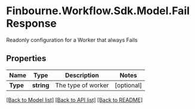 # Finbourne.Workflow.Sdk.Model.FailResponse
Readonly configuration for a Worker that always Fails

## Properties

Name | Type | Description | Notes
------------ | ------------- | ------------- | -------------
**Type** | **string** | The type of worker | [optional] 

[[Back to Model list]](../README.md#documentation-for-models) [[Back to API list]](../README.md#documentation-for-api-endpoints) [[Back to README]](../README.md)


